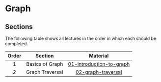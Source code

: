 # Graph

## Sections

The following table shows all lectures in the order in which each should be completed.

| Order | Section | Material |
|:---:|:---:|:---:|
| 1 | Basics of Graph | [01-introduction-to-graph](sections/01-basics-of-graph/) |
| 2 | Graph Traversal | [02-graph-traversal](sections/02-graph-traversal/) |
